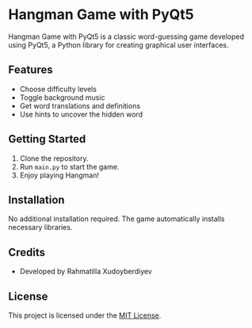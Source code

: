 # Hangman Game with PyQt5

Hangman Game with PyQt5 is a classic word-guessing game developed using PyQt5, a Python library for creating graphical user interfaces.

## Features

- Choose difficulty levels
- Toggle background music
- Get word translations and definitions
- Use hints to uncover the hidden word

## Getting Started

1. Clone the repository.
2. Run `main.py` to start the game.
3. Enjoy playing Hangman!

## Installation

No additional installation required. The game automatically installs necessary libraries.

## Credits

- Developed by Rahmatilla Xudoyberdiyev

## License

This project is licensed under the [MIT License](LICENSE).